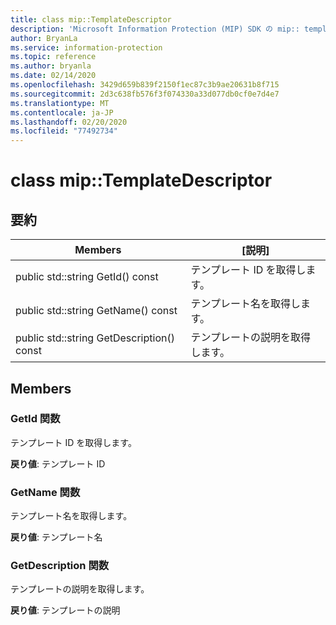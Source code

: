```yaml
---
title: class mip::TemplateDescriptor
description: 'Microsoft Information Protection (MIP) SDK の mip:: templatedescriptor クラスについて説明します。'
author: BryanLa
ms.service: information-protection
ms.topic: reference
ms.author: bryanla
ms.date: 02/14/2020
ms.openlocfilehash: 3429d659b839f2150f1ec87c3b9ae20631b8f715
ms.sourcegitcommit: 2d3c638fb576f3f074330a33d077db0cf0e7d4e7
ms.translationtype: MT
ms.contentlocale: ja-JP
ms.lasthandoff: 02/20/2020
ms.locfileid: "77492734"
---
```

# <a name="class-miptemplatedescriptor"></a>class mip::TemplateDescriptor 
  
## <a name="summary"></a>要約
 Members                        | [説明]                                
--------------------------------|---------------------------------------------
public std::string GetId() const  |  テンプレート ID を取得します。
public std::string GetName() const  |  テンプレート名を取得します。
public std::string GetDescription() const  |  テンプレートの説明を取得します。
  
## <a name="members"></a>Members
  
### <a name="getid-function"></a>GetId 関数
テンプレート ID を取得します。

  
**戻り値**: テンプレート ID
  
### <a name="getname-function"></a>GetName 関数
テンプレート名を取得します。

  
**戻り値**: テンプレート名
  
### <a name="getdescription-function"></a>GetDescription 関数
テンプレートの説明を取得します。

  
**戻り値**: テンプレートの説明